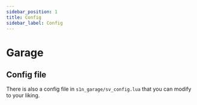 ```yaml
---
sidebar_position: 1
title: Config
sidebar_label: Config
---
```


# Garage
## Config file

There is also a config file in `s1n_garage/sv_config.lua` that you can modify to your liking.

```lua

```